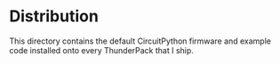 # Distribution

This directory contains the default CircuitPython firmware and example code installed onto every ThunderPack that I ship.